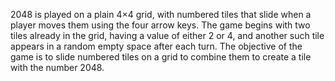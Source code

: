 2048 is played on a plain 4×4 grid, with numbered tiles that slide when a player moves them using the four arrow keys. 
The game begins with two tiles already in the grid, having a value of either 2 or 4, and another such tile appears in a random empty space after each turn.
The objective of the game is to slide numbered tiles on a grid to combine them to create a tile with the number 2048.
